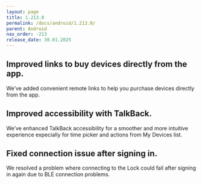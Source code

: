 ```yaml
---
layout: page
title: 1.213.0
permalink: /docs/android/1.213.0/
parent: Android
nav_order: -213
release_date: 30.01.2025
---
```


## Improved links to buy devices directly from the app.
We’ve added convenient remote links to help you purchase devices directly from the app.

## Improved accessibility with TalkBack.
We’ve enhanced TalkBack accessibility for a smoother and more intuitive experience expecially for time picker and actions from My Devices list.

## Fixed connection issue after signing in.
We resolved a problem where connecting to the Lock could fail after signing in again due to BLE connection problems.